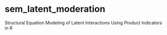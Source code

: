 # sem_latent_moderation
Structural Equation Modeling of Latent Interactions Using Product Indicators in R
